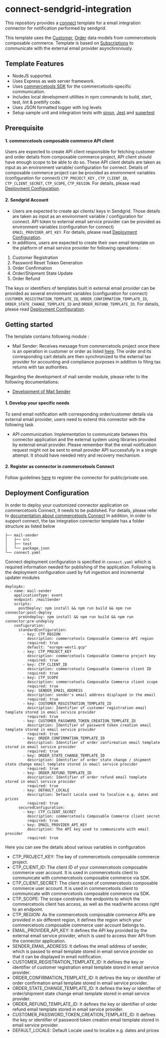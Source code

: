 # connect-sendgrid-integration
This repository provides a [connect](https://docs.commercetools.com/connect) template for a email integration connector for notification performed by sendgrid.

This template uses the [Customer](https://docs.commercetools.com/api/projects/customers),  [Order](https://docs.commercetools.com/api/projects/orders) data models from commercetools composable commerce. Template is based on [Subscriptions](https://docs.commercetools.com/api/projects/subscriptions) to communicate with the external email provider asynchronously.

## Template Features
- NodeJS supported.
- Uses Express as web server framework.
- Uses [commercetools SDK](https://docs.commercetools.com/sdk/js-sdk-getting-started) for the commercetools-specific communication.
- Includes local development utilities in npm commands to build, start, test, lint & prettify code.
- Uses JSON formatted logger with log levels
- Setup sample unit and integration tests with [sinon](https://sinonjs.org/), [Jest](https://jestjs.io/) and [supertest](https://github.com/ladjs/supertest#readme)

## Prerequisite
#### 1. commercetools composable commerce API client
Users are expected to create API client responsible for fetching customer and order details from composable commerce project, API client should have enough scope to be able to do so. These API client details are taken as input as an environment variable/ configuration for connect. Details of composable commerce project can be provided as environment variables (configuration for connect) `CTP_PROJECT_KEY` , `CTP_CLIENT_ID`, `CTP_CLIENT_SECRET`, `CTP_SCOPE`, `CTP_REGION`. For details, please read [Deployment Configuration](./README.md#deployment-configuration).

#### 2. Sendgrid Account
- Users are expected to create api clients/ keys in Sendgrid. Those details are taken as input as an environment variable / configuration for connect. API token to external email service provider can be provided as environment variables (configuration for connect) `EMAIL_PROVIDER_API_KEY`. For details, please read [Deployment Configuration](./README.md#deployment-configuration).
- In additions, users are expected to create their own email template on the platform of email service provider for following operations :
1. Customer Registration
2. Password Reset Token Generation
4. Order Confirmation
5. Order/Shipment State Update
6. Order Refund

The keys or identifiers of templates built in external email provider can be provided as several environment variables (configuration for connect) `CUSTOMER_REGISTRATION_TEMPLATE_ID`, `ORDER_CONFIRMATION_TEMPLATE_ID`, `ORDER_STATE_CHANGE_TEMPLATE_ID` and `ORDER_REFUND_TEMPLATE_ID`. For details, please read [Deployment Configuration](./README.md#deployment-configuration).
 
## Getting started
The template contains following module :  
- Mail Sender: Receives message from commercetools project once there is an operation in customer or order as listed [here](./README.md#2-external-email-service-provider). The order and its corresponding cart details are then synchronized to the external tax provider for accounting and compliance purposes in addition to filing tax returns with tax authorities.

Regarding the development of mail sender module, please refer to the following documentations:
- [Development of Mail Sender](mail-sender/README.md)

#### 1. Develop your specific needs 
To send email notification with corresponding order/customer details via external email provider, users need to extend this connector with the following task
- API communication: Implementation to communicate between this connector application and the external system using libraries provided by external email provider. Please remember that the email notification request might not be sent to email provider API successfully in a single attempt. It should have needed retry and recovery mechanism.

#### 2. Register as connector in commercetools Connect
Follow guidelines [here](https://docs.commercetools.com/connect/getting-started) to register the connector for public/private use.

## Deployment Configuration
In order to deploy your customized connector application on commercetools Connect, it needs to be published. For details, please refer to [documentation about commercetools Connect](https://docs.commercetools.com/connect/concepts)
In addition, in order to support connect, the tax integration connector template has a folder structure as listed below
```
├── mail-sender
│   ├── src
│   ├── test
│   └── package.json
└── connect.yaml
```

Connect deployment configuration is specified in `connect.yaml` which is required information needed for publishing of the application. Following is the deployment configuration used by full ingestion and incremental updater modules
```
deployAs:
  - name: mail-sender
    applicationType: event
    endpoint: /mailSender
    scripts:
      postDeploy: npm install && npm run build && npm run connector:post-deploy
      preUndeploy: npm install && npm run build && npm run connector:pre-undeploy
    configuration:
      standardConfiguration:
        - key: CTP_REGION
          description: commercetools Composable Commerce API region
          required: true
          default: "europe-west1.gcp"
        - key: CTP_PROJECT_KEY
          description: commercetools Composable Commerce project key
          required: true
        - key: CTP_CLIENT_ID
          description: commercetools Composable Commerce client ID
          required: true
        - key: CTP_SCOPE
          description: commercetools Composable Commerce client scope
          required: true
        - key: SENDER_EMAIL_ADDRESS
          description: sender's email address displayed in the email
          required: true
        - key: CUSTOMER_REGISTRATION_TEMPLATE_ID
          description: Identifier of customer registration email template stored in email service provider
          required: true
        - key: CUSTOMER_PASSWORD_TOKEN_CREATION_TEMPLATE_ID
          description: Identifier of password token creation email template stored in email service provider
          required: true
        - key: ORDER_CONFIRMATION_TEMPLATE_ID
          description: Identifier of order confirmation email template stored in email service provider
          required: true
        - key: ORDER_STATE_CHANGE_TEMPLATE_ID
          description: Identifier of order state change / shipment state change email template stored in email service provider
          required: true
        - key: ORDER_REFUND_TEMPLATE_ID
          description: Identifier of order refund email template stored in email service provider
          required: true
        - key: DEFAULT_LOCALE
          description: Default Locale used to localize e.g. dates and prices
          required: true
      securedConfiguration:
        - key: CTP_CLIENT_SECRET
          description: commercetools Composable Commerce client secret
          required: true
        - key: EMAIL_PROVIDER_API_KEY
          description: The API key used to communicate with email provider
          required: true
```

Here you can see the details about various variables in configuration
- CTP_PROJECT_KEY: The key of commercetools composable commerce project.
- CTP_CLIENT_ID: The client ID of your commercetools composable commerce user account. It is used in commercetools client to communicate with commercetools composable commerce via SDK.
- CTP_CLIENT_SECRET: The client secret of commercetools composable commerce user account. It is used in commercetools client to communicate with commercetools composable commerce via SDK.
- CTP_SCOPE: The scope constrains the endpoints to which the commercetools client has access, as well as the read/write access right to an endpoint.
- CTP_REGION: As the commercetools composable commerce APIs are provided in six different region, it defines the region which your commercetools composable commerce user account belongs to.
- EMAIL_PROVIDER_API_KEY: It defines the API key provided by the external email service provider, which is used to access their API from the connector application.
- SENDER_EMAIL_ADDRESS: It defines the email address of sender, which is passed to email template stored in email service provider so that it can be displayed in email notification.
- CUSTOMER_REGISTRATION_TEMPLATE_ID: It defines the key or identifier of customer registration email template stored in email service provider.
- ORDER_CONFIRMATION_TEMPLATE_ID: It defines the key or identifier of order confirmation email template stored in email service provider.
- ORDER_STATE_CHANGE_TEMPLATE_ID: It defines the key or identifier of order/shipment state change email template stored in email service provider.
- ORDER_REFUND_TEMPLATE_ID: It defines the key or identifier of order refund email template stored in email service provider.
- CUSTOMER_PASSWORD_TOKEN_CREATION_TEMPLATE_ID: It defines the key or identifier of password token creation email template stored in email service provider.
- DEFAULT_LOCALE: Default Locale used to localize e.g. dates and prices
